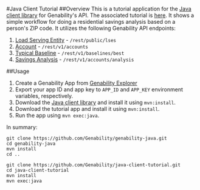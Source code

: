 #Java Client Tutorial
##Overview
This is a tutorial application for the [Java client library](https://github.com/Genability/genability-java) for Genability's API. The associated tutorial is [here](#). It shows a simple workflow for doing a residential savings analysis based on a person's ZIP code. It utilizes the following Genability API endpoints:

1. [Load Serving Entity](http://developer.genability.com/documentation/api-reference/tariff-api/load-serving-entity/) - `/rest/public/lses`
2. [Account](http://developer.genability.com/documentation/api-reference/account-api/account/) - `/rest/v1/accounts`
3. [Typical Baseline](http://developer.genability.com/documentation/api-reference/tariff-api/typical-baseline/) - `/rest/v1/baselines/best`
4. [Savings Analysis](http://developer.genability.com/documentation/api-reference/switch-api/savings-analysis/) - `/rest/v1/accounts/analysis`

##Usage
1. Create a Genability App from [Genability Explorer](https://apps.genability.com/profile/organizations/current)
2. Export your app ID and app key to `APP_ID` and `APP_KEY` environment variables, respectively.
3. Download the [Java client library](/Genability/genability-java) and install it using `mvn:install`.
4. Download the tutorial app and install it using `mvn:install`.
5. Run the app using `mvn exec:java`.

In summary:

```
git clone https://github.com/Genability/genability-java.git
cd genability-java
mvn install
cd ..

git clone https://github.com/Genability/java-client-tutorial.git
cd java-client-tutorial
mvn install
mvn exec:java
```
